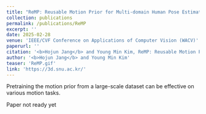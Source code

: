 ```yaml
---
title: "ReMP: Reusable Motion Prior for Multi-domain Human Pose Estimation and Motion Inbetweening"
collection: publications
permalink: /publications/ReMP
excerpt: ''
date: 2025-02-28
venue: 'IEEE/CVF Conference on Applications of Computer Vision (WACV)'
paperurl: ''
citation: '<b>Hojun Jang</b> and Young Min Kim, ReMP: Reusable Motion Prior for Multi-domain Human Pose Estimation and Motion Inbetweening, in <i>Proceedings of the IEEE/CVF Conference on Applications of Computer Vision (WACV)</i>, 2025.'
author: '<b>Hojun Jang</b> and Young Min Kim'
teaser: 'ReMP.gif'
link: 'https://3d.snu.ac.kr/'
---
```

Pretraining the motion prior from a large-scale dataset can be effective on various motion tasks.

Paper not ready yet